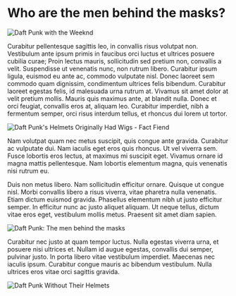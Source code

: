 # Who are the men behind the masks?

![Daft Punk with the Weeknd](https://i.pinimg.com/originals/7f/2b/32/7f2b322713301d832b8e10154ed084bc.jpg)

Curabitur pellentesque sagittis leo, in convallis risus volutpat non. Vestibulum ante ipsum primis in faucibus orci luctus et ultrices posuere cubilia curae; Proin lectus mauris, sollicitudin sed pretium non, convallis a velit. Suspendisse ut venenatis nunc, non rutrum libero. Curabitur ipsum ligula, euismod eu ante ac, commodo vulputate nisl. Donec laoreet sem commodo quam dignissim, condimentum ultrices felis bibendum. Curabitur laoreet egestas felis, id malesuada urna rutrum at. Vivamus sit amet dolor at velit pretium mollis. Mauris quis maximus ante, at blandit nulla. Donec et orci feugiat, convallis eros at, aliquam leo. Curabitur imperdiet, nibh a fermentum semper, orci risus interdum tellus, et rhoncus dui lorem ut tortor.

![Daft Punk's Helmets Originally Had Wigs - Fact Fiend](https://lh3.googleusercontent.com/proxy/JtSWIwEd-UESiuukzcpLl9hbewP-BesqrL_sB_SnnOsmpbV12wJF7sMhRdvrkd6ltZY3PoxYJM9c8j7CGzQqErFR-8oxCyLsOvkFOIXib27aC2Avd5Di1NxFKUlG)

Nam volutpat quam nec metus suscipit, quis congue ante gravida. Curabitur ac vulputate dui. Nam iaculis eget eros quis rhoncus. Ut vel viverra sem. Fusce lobortis eros lectus, at maximus mi suscipit eget. Vivamus ornare id magna mattis pellentesque. Nam lobortis elementum magna, quis venenatis nisi rutrum eu. 

Duis non metus libero. Nam sollicitudin efficitur ornare. Quisque ut congue nisl. Morbi convallis libero a risus viverra, vitae pharetra nulla venenatis. Etiam dictum euismod gravida. Phasellus elementum nibh ut justo efficitur semper. In efficitur nunc ac justo aliquet aliquam. Ut neque tellus, dictum vitae eros eget, vestibulum mollis metus. Praesent sit amet diam sapien.

![Daft Punk: The men behind the masks](https://www.gannett-cdn.com/media/USATODAY/USATODAY/2014/01/31//1391183046004-DAFTPUNK5.JPG?width=2560)

Curabitur nec justo at quam tempor luctus. Nulla egestas viverra urna, et posuere nisi ultrices et. Nullam id augue egestas, convallis dui semper, pulvinar justo. In porta libero vitae vestibulum imperdiet. Maecenas nec iaculis ipsum. Curabitur congue mauris ac bibendum vestibulum. Nulla ultrices eros vitae orci sagittis gravida. 

![Daft Punk Without Their Helmets](https://festivalsherpa-wpengine.netdna-ssl.com/wp-content/uploads/2014/01/daft-punk-unmasked-1.jpg)